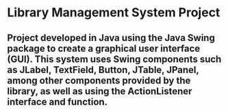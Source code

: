 <h1>Library Management System Project</h1>
<h2>
 Project developed in Java using the Java Swing package to create a graphical user interface (GUI). This system uses Swing components such as JLabel, TextField, Button, JTable, JPanel, among other components provided by the library, as well as using the ActionListener interface and function. 
</h2>
